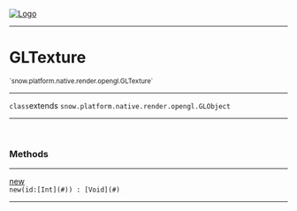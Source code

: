 
[![Logo](../../../../../../images/logo.png)](../../../../../../api/index.html)

---



<h1>GLTexture</h1>
<small>`snow.platform.native.render.opengl.GLTexture`</small>



---

`class`extends <code><span>snow.platform.native.render.opengl.GLObject</span></code>

---

&nbsp;
&nbsp;







<h3>Methods</h3> <hr/><span class="method apipage">
            <a name="new"><a class="lift" href="#new">new</a></a> <div class="clear"></div><code class="signature apipage">new(id:[Int](#)<span></span>) : [Void](#)</code><br/><span class="small_desc_flat"></span>
        </span>
    





---

&nbsp;
&nbsp;
&nbsp;
&nbsp;